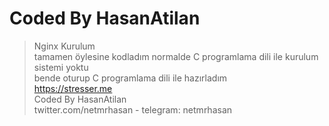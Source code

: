 # Coded By HasanAtilan

> Nginx Kurulum <br/>
> tamamen öylesine kodladım normalde C programlama dili ile kurulum sistemi yoktu <br/>
> bende oturup C programlama dili ile hazırladım <br/>
> https://stresser.me <br/> 
> Coded By HasanAtilan <br/>
> twitter.com/netmrhasan - telegram: netmrhasan <br/>
